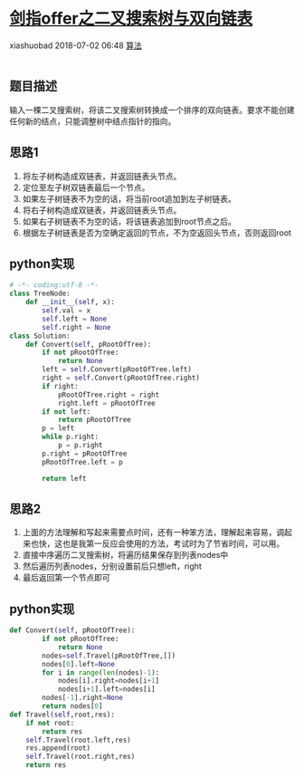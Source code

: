 <div class="blog-article">
    <h1><a href="p.html?p=算法/26剑指offer之二叉搜索树与双向链表" class="title">剑指offer之二叉搜索树与双向链表</a></h1>
    <span class="author">xiashuobad</span>
    <span class="time">2018-07-02 06:48</span>
    <span><a href="tags.html?t=算法" class="tag">算法</a></span>
    </div>
<br/>

## 题目描述 ##
输入一棵二叉搜索树，将该二叉搜索树转换成一个排序的双向链表。要求不能创建任何新的结点，只能调整树中结点指针的指向。
## 思路1 ##
1. 将左子树构造成双链表，并返回链表头节点。
2. 定位至左子树双链表最后一个节点。
3. 如果左子树链表不为空的话，将当前root追加到左子树链表。
4. 将右子树构造成双链表，并返回链表头节点。
5. 如果右子树链表不为空的话，将该链表追加到root节点之后。
6. 根据左子树链表是否为空确定返回的节点，不为空返回头节点，否则返回root

## python实现 ##
```python
# -*- coding:utf-8 -*-
class TreeNode:
    def __init__(self, x):
        self.val = x
        self.left = None
        self.right = None
class Solution:
    def Convert(self, pRootOfTree):
        if not pRootOfTree:
            return None
        left = self.Convert(pRootOfTree.left)
        right = self.Convert(pRootOfTree.right)
        if right:
            pRootOfTree.right = right
            right.left = pRootOfTree
        if not left:
            return pRootOfTree
        p = left
        while p.right:
            p = p.right
        p.right = pRootOfTree
        pRootOfTree.left = p

        return left
```
## 思路2 ##
1. 上面的方法理解和写起来需要点时间，还有一种笨方法，理解起来容易，调起来也快，这也是我第一反应会使用的方法，考试时为了节省时间，可以用。
2. 直接中序遍历二叉搜索树，将遍历结果保存到列表nodes中
3. 然后遍历列表nodes，分别设置前后只想left，right
4. 最后返回第一个节点即可

## python实现 ##
```python
def Convert(self, pRootOfTree):
        if not pRootOfTree:
            return None
        nodes=self.Travel(pRootOfTree,[])
        nodes[0].left=None
        for i in range(len(nodes)-1):
            nodes[i].right=nodes[i+1]
            nodes[i+1].left=nodes[i]
        nodes[-1].right=None
        return nodes[0]
def Travel(self,root,res):
    if not root:
        return res
    self.Travel(root.left,res)
    res.append(root)
    self.Travel(root.right,res)
    return res
```
